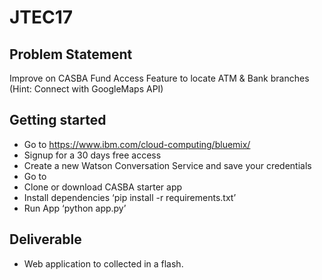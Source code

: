 # JTEC17

## Problem Statement
Improve on CASBA Fund Access Feature to locate ATM & Bank branches (Hint: Connect with GoogleMaps API)

## Getting started
- Go to https://www.ibm.com/cloud-computing/bluemix/
- Signup for a 30 days free access
- Create a new Watson Conversation Service and save your credentials
- Go to
- Clone or download CASBA starter app
- Install dependencies ‘pip install -r requirements.txt’
- Run App ‘python app.py’

## Deliverable
- Web application to collected in a flash.
